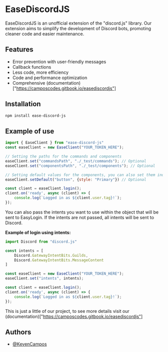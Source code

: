 
# EaseDiscordJS

EaseDiscordJS is an unofficial extension of the "discord.js" library. Our extension aims to simplify the development of Discord bots, promoting cleaner code and easier maintenance.

## Features
- Error prevention with user-friendly messages
- Callback functions
- Less code, more efficiency
- Code and performance optimization
- Comprehensive (documentation)["https://camposcodes.gitbook.io/easediscordjs"]


## Installation
```sh
npm install ease-discord-js
```
## Example of use
```js
import { EaseClient } from "ease-discord-js"
const easeClient = new EaseClient("YOUR_TOKEN_HERE");

// Setting the paths for the commands and components
easeClient.set("commandsPath", "./_test/commands"); // Optional
easeClient.set("componentsPath", "./_test/components"); // Optional

// Setting default values for the components, you can also set them individually
easeClient.setDefault("button", {style: "Primary"}) // Optional

const client = easeClient.login();
client.on('ready', async (client) => {
    console.log(`Logged in as ${client.user.tag}!`);
});
```
You can also pass the intents you want to use within the object that will be sent to EasyLogin. If the intents are not passed, all intents will be sent to Discord.

**Example of login using intents:**
```js
import Discord from "discord.js"

const intents = [
    Discord.GatewayIntentBits.Guilds,
    Discord.GatewayIntentBits.MessageContent
]

const easeClient = new EaseClient("YOUR_TOKEN_HERE");
easeClient.set("intents", intents);

const client = easeClient.login();
client.on('ready', async (client) => {
    console.log(`Logged in as ${client.user.tag}!`);
});
```

This is just a little of our project, to see more details visit our (documentation)["https://camposcodes.gitbook.io/easediscordjs"]
## Authors

- [@KevenCampos](https://www.github.com/KevenCampos)

